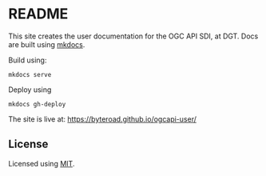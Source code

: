# README

This site creates the user documentation for the OGC API SDI, at DGT. Docs are built using [mkdocs](https://www.mkdocs.org/).

Build using:

`mkdocs serve `

Deploy using

`mkdocs gh-deploy`

The site is live at: https://byteroad.github.io/ogcapi-user/

## License

Licensed using [MIT](./LICENSE).
